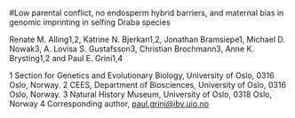 #Low parental conflict, no endosperm hybrid barriers, and maternal bias in genomic imprinting in selfing Draba species


Renate M. Alling1,2, Katrine N. Bjerkan1,2, Jonathan Bramsiepe1, Michael D. Nowak3, A. Lovisa S. Gustafsson3, Christian Brochmann3, Anne K. Brysting1,2 and Paul E. Grini1,4

1 Section for Genetics and Evolutionary Biology, University of Oslo, 0316 Oslo, Norway. 
2 CEES, Department of Biosciences, University of Oslo, 0316 Oslo, Norway. 
3 Natural History Museum, University of Oslo, 0318 Oslo, Norway
4 Corresponding author, paul.grini@ibv.uio.no
